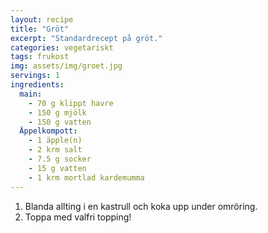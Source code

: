 ```yaml
---
layout: recipe
title: "Gröt"
excerpt: "Standardrecept på gröt."
categories: vegetariskt
tags: frukost
img: assets/img/groet.jpg
servings: 1
ingredients:
  main:
    - 70 g klippt havre
    - 150 g mjölk
    - 150 g vatten
  Äppelkompott:
    - 1 äpple(n)
    - 2 krm salt
    - 7.5 g socker
    - 15 g vatten
    - 1 krm mortlad kardemumma
---
```


1. Blanda allting i en kastrull och koka upp under omröring.
2. Toppa med valfri topping!
